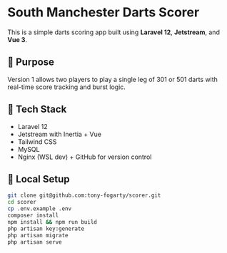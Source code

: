 # South Manchester Darts Scorer

This is a simple darts scoring app built using **Laravel 12**, **Jetstream**, and **Vue 3**.

## 🧠 Purpose

Version 1 allows two players to play a single leg of 301 or 501 darts with real-time score tracking and burst logic.

## 🔧 Tech Stack

- Laravel 12
- Jetstream with Inertia + Vue
- Tailwind CSS
- MySQL
- Nginx (WSL dev) + GitHub for version control

## 🚀 Local Setup

```bash
git clone git@github.com:tony-fogarty/scorer.git
cd scorer
cp .env.example .env
composer install
npm install && npm run build
php artisan key:generate
php artisan migrate
php artisan serve
